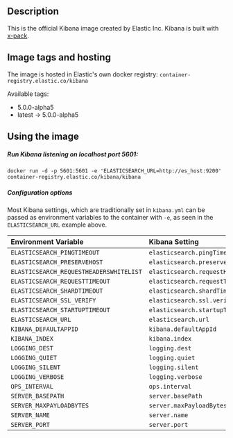 ## Description

This is the official Kibana image created by Elastic Inc.
Kibana is built with [x-pack](https://www.elastic.co/guide/en/x-pack/current/index.html).

## Image tags and hosting

The image is hosted in Elastic's own docker registry: `container-registry.elastic.co/kibana`

Available tags:

- 5.0.0-alpha5
- latest -> 5.0.0-alpha5

## Using the image

##### Run Kibana listening on localhost port 5601:

``` shell
docker run -d -p 5601:5601 -e 'ELASTICSEARCH_URL=http://es_host:9200' container-registry.elastic.co/kibana/kibana
```

##### Configuration options

Most Kibana settings, which are traditionally set in `kibana.yml` can be passed
as environment variables to the container with `-e`, as seen in the `ELASTICSEARCH_URL`
example above.

<!--- Generate this table with ./bin/kibana-conf-to-dockerfile kibana.yml -->
|Environment Variable|Kibana Setting|
|:-------------------|:-------------|
|`ELASTICSEARCH_PINGTIMEOUT` | `elasticsearch.pingTimeout`|
|`ELASTICSEARCH_PRESERVEHOST` | `elasticsearch.preserveHost`|
|`ELASTICSEARCH_REQUESTHEADERSWHITELIST` | `elasticsearch.requestHeadersWhitelist`|
|`ELASTICSEARCH_REQUESTTIMEOUT` | `elasticsearch.requestTimeout`|
|`ELASTICSEARCH_SHARDTIMEOUT` | `elasticsearch.shardTimeout`|
|`ELASTICSEARCH_SSL_VERIFY` | `elasticsearch.ssl.verify`|
|`ELASTICSEARCH_STARTUPTIMEOUT` | `elasticsearch.startupTimeout`|
|`ELASTICSEARCH_URL` | `elasticsearch.url`|
|`KIBANA_DEFAULTAPPID` | `kibana.defaultAppId`|
|`KIBANA_INDEX` | `kibana.index`|
|`LOGGING_DEST` | `logging.dest`|
|`LOGGING_QUIET` | `logging.quiet`|
|`LOGGING_SILENT` | `logging.silent`|
|`LOGGING_VERBOSE` | `logging.verbose`|
|`OPS_INTERVAL` | `ops.interval`|
|`SERVER_BASEPATH` | `server.basePath`|
|`SERVER_MAXPAYLOADBYTES` | `server.maxPayloadBytes`|
|`SERVER_NAME` | `server.name`|
|`SERVER_PORT` | `server.port`|
